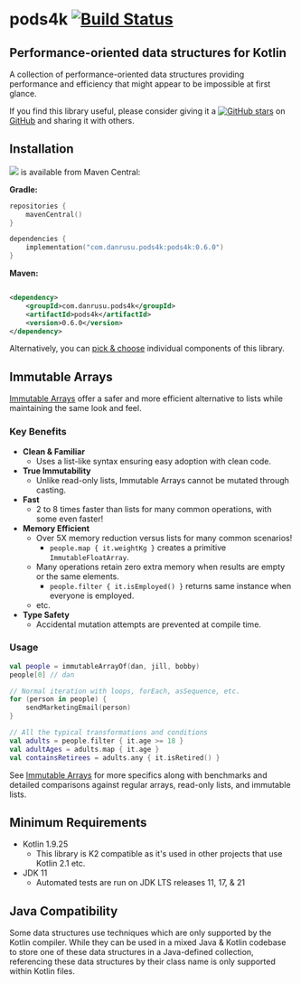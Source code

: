 # pods4k [![Build Status](https://img.shields.io/github/actions/workflow/status/daniel-rusu/pods4k/ci.yml?branch=main&label=CI&logo=github)](https://github.com/daniel-rusu/pods4k/actions/workflows/ci.yml?query=branch%3Amain++)

## Performance-oriented data structures for Kotlin

A collection of performance-oriented data structures providing performance and efficiency that might appear to be
impossible at first glance.

If you find this library useful, please consider giving it
a [![GitHub stars](https://img.shields.io/github/stars/daniel-rusu/pods4k?label=Star)](https://github.com/daniel-rusu/pods4k)
on [GitHub](https://github.com/daniel-rusu/pods4k) and sharing it with others.

## Installation

<a href="https://github.com/daniel-rusu/pods4k/releases/latest" alt="Activity"><img src="https://img.shields.io/github/v/release/daniel-rusu/pods4k?label=pods4k" /></a>
is available from Maven Central:

**Gradle:**

```kotlin
repositories {
    mavenCentral()
}

dependencies {
    implementation("com.danrusu.pods4k:pods4k:0.6.0")
}
```

**Maven:**

```xml

<dependency>
    <groupId>com.danrusu.pods4k</groupId>
    <artifactId>pods4k</artifactId>
    <version>0.6.0</version>
</dependency>
```

Alternatively, you can [pick & choose](publishing/bom/README.md) individual components of this library.

## Immutable Arrays

[Immutable Arrays](immutable-arrays/README.md) offer a safer and more efficient alternative to lists while maintaining
the same look and feel.

### Key Benefits

* **Clean & Familiar**
    * Uses a list-like syntax ensuring easy adoption with clean code.
* **True Immutability**
    * Unlike read-only lists, Immutable Arrays cannot be mutated through casting.
* **Fast**
    * 2 to 8 times faster than lists for many common operations, with some even faster!
* **Memory Efficient**
    * Over 5X memory reduction versus lists for many common scenarios!
        * `people.map { it.weightKg }` creates a primitive `ImmutableFloatArray`.
    * Many operations retain zero extra memory when results are empty or the same elements.
        * `people.filter { it.isEmployed() }` returns same instance when everyone is employed.
    * etc.
* **Type Safety**
    * Accidental mutation attempts are prevented at compile time.

### Usage

```kotlin
val people = immutableArrayOf(dan, jill, bobby)
people[0] // dan

// Normal iteration with loops, forEach, asSequence, etc.
for (person in people) {
    sendMarketingEmail(person)
}

// All the typical transformations and conditions
val adults = people.filter { it.age >= 18 }
val adultAges = adults.map { it.age }
val containsRetirees = adults.any { it.isRetired() }
```

See [Immutable Arrays](immutable-arrays/README.md) for more specifics along with benchmarks and detailed comparisons
against regular arrays, read-only lists, and immutable lists.

## Minimum Requirements

* Kotlin 1.9.25
    * This library is K2 compatible as it's used in other projects that use Kotlin 2.1 etc.
* JDK 11
    * Automated tests are run on JDK LTS releases 11, 17, & 21

## Java Compatibility

Some data structures use techniques which are only supported by the Kotlin compiler. While they can be used in a mixed
Java & Kotlin codebase to store one of these data structures in a Java-defined collection, referencing these data
structures by their class name is only supported within Kotlin files.
